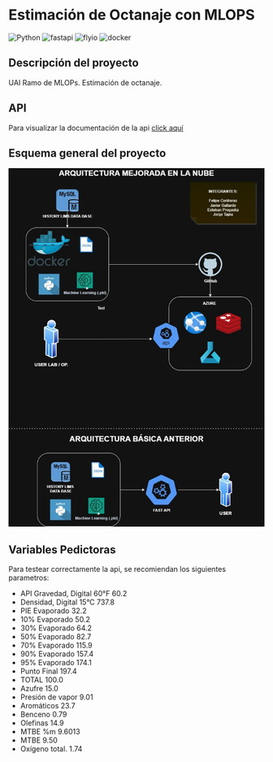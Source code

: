 # Estimación de Octanaje con MLOPS
![Python](https://img.shields.io/badge/python-3.10.10-blue)
![fastapi](https://img.shields.io/badge/FastApi-yellow)
![flyio](https://img.shields.io/badge/Fly.io-purple)
![docker](https://img.shields.io/badge/Docker-purple)

## Descripción del proyecto

UAI Ramo de MLOPs. Estimación de octanaje.


## API
Para visualizar la documentación de la api [click aquí](https://api-nor-test2.fly.dev/docs)

## Esquema general del proyecto
<img src="sources/images/Arquitectura.png" alt="esquema" width="600"/>


## Variables Pedictoras

Para testear correctamente la api, se recomiendan los siguientes parametros:

- API Gravedad, Digital 60°F	60.2
- Densidad, Digital 15°C	737.8
- PIE Evaporado	32.2
- 10% Evaporado	50.2
- 30% Evaporado	64.2
- 50% Evaporado	82.7
- 70% Evaporado	115.9
- 90% Evaporado	157.4
- 95% Evaporado	174.1
- Punto Final	197.4
- TOTAL	100.0
- Azufre	15.0
- Presión de vapor	9.01
- Aromáticos	23.7
- Benceno	0.79
- Olefinas	14.9
- MTBE %m	9.6013
- MTBE	9.50
- Oxígeno total.	1.74





